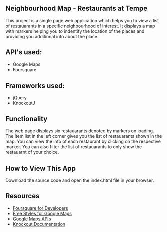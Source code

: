 ## Neighbourhood Map - Restaurants at Tempe
This project is a single page web application which helps you to view a list of restauarants in a specific neighbourhood of interest. It displays a map with markers helping you to indentify the location of the places and providing you additional info about the place.

## API's used:
 
 * Google Maps
 * Foursquare

## Frameworks used:
 * jQuery
 * KnockoutJ

## Functionality
  The web page displays six restauarants denoted by markers on loading. The item list in the left corner gives you the list of restauarants shown in the map. You can view the info of each restaurant by clicking on the respective marker. You can also filter the list of restauarants to only show the restauarnt of your choice.

## How to View This App
  Download the source code and open the index.html file in your browser.

## Resources
* [Foursquare for Developers](https://developer.foursquare.com/)
* [Free Styles for Google Maps](https://snazzymaps.com/)
* [Google Maps APIs](https://developers.google.com/maps/)
* [Knockout Documentation](http://knockoutjs.com/documentation/introduction.html)
